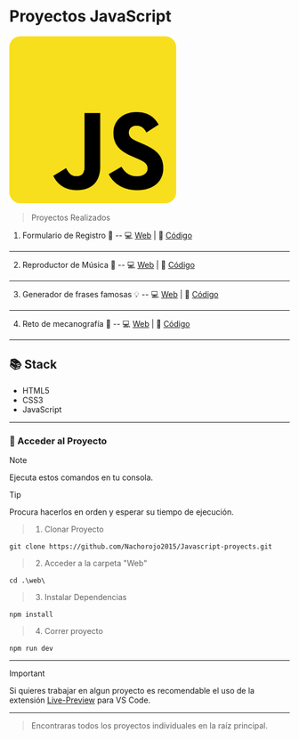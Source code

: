 # Proyectos JavaScript

<img src="web/public/favicon.svg" style="border-radius:20px; width: 300px">

<br>

> Proyectos Realizados

1. Formulario de Registro :newspaper: -- :computer: [Web](https://javascript-proyects.vercel.app/01-Multi-step-register-form) | :link: [Código](https://github.com/Nachorojo2015/Javascript-proyects/tree/main/01-Multi-step-register-form)

<hr>

2. Reproductor de Música :musical_note: -- :computer: [Web](https://javascript-proyects.vercel.app/02-Music-Player) | :link: [Código](https://github.com/Nachorojo2015/Javascript-proyects/tree/main/02-Music-Player)
<hr>

3. Generador de frases famosas :bulb: -- :computer: [Web](https://javascript-proyects.vercel.app/03-Random-Quotes) | :link: [Código](https://github.com/Nachorojo2015/Javascript-proyects/tree/main/03-Random-Quotes)

<hr>

4. Reto de mecanografía :page_with_curl: -- :computer: [Web](https://javascript-proyects.vercel.app/04-Monkey-Type) | :link: [Código](https://github.com/Nachorojo2015/Javascript-proyects/tree/main/04-Monkey-Type)

<hr>

## :books: Stack
- HTML5
- CSS3
- JavaScript

<hr>

### :pushpin: Acceder al Proyecto

> [!NOTE]
> Ejecuta estos comandos en tu consola.

> [!TIP]
> Procura hacerlos en orden y esperar su tiempo de ejecución.

> 1. Clonar Proyecto

    git clone https://github.com/Nachorojo2015/Javascript-proyects.git

> 2. Acceder a la carpeta "Web"

    cd .\web\

> 3. Instalar Dependencias

    npm install

> 4. Correr proyecto

    npm run dev

<hr>

> [!IMPORTANT]
> Si quieres trabajar en algun proyecto es recomendable el uso de la extensión [Live-Preview](https://marketplace.visualstudio.com/items?itemName=ms-vscode.live-server) para VS Code.

<hr>

> Encontraras todos los proyectos individuales en la raíz principal. 